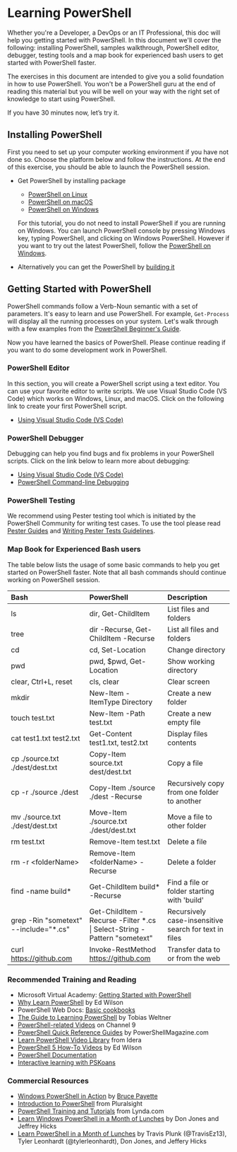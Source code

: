 # Learning PowerShell

Whether you're a Developer, a DevOps or an IT Professional, this doc will help you getting started with PowerShell.
In this document we'll cover the following:
installing PowerShell, samples walkthrough, PowerShell editor, debugger, testing tools and a map book for experienced bash users to get started with PowerShell faster.

The exercises in this document are intended to give you a solid foundation in how to use PowerShell.
You won't be a PowerShell guru at the end of reading this material but you will be well on your way with the right set of knowledge to start using PowerShell.

If you have 30 minutes now, let’s try it.

## Installing PowerShell

First you need to set up your computer working environment if you have not done so.
Choose the platform below and follow the instructions.
At the end of this exercise, you should be able to launch the PowerShell session.

- Get PowerShell by installing package
    * [PowerShell on Linux][inst-linux]
    * [PowerShell on macOS][inst-macos]
    * [PowerShell on Windows][inst-win]

  For this tutorial, you do not need to install PowerShell if you are running on Windows.
  You can launch PowerShell console by pressing Windows key, typing PowerShell, and clicking on Windows PowerShell.
  However if you want to try out the latest PowerShell, follow the [PowerShell on Windows][inst-win].

- Alternatively you can get the PowerShell by [building it](../../README.md#building-powershell)

[inst-linux]: https://docs.microsoft.com/powershell/scripting/install/installing-powershell-core-on-linux?view=powershell-6
[inst-win]: https://docs.microsoft.com/powershell/scripting/install/installing-powershell-core-on-windows?view=powershell-6
[inst-macos]: https://docs.microsoft.com/powershell/scripting/install/installing-powershell-core-on-macos?view=powershell-6

## Getting Started with PowerShell

PowerShell commands follow a Verb-Noun semantic with a set of parameters.
It's easy to learn and use PowerShell.
For example, `Get-Process` will display all the running processes on your system.
Let's walk through with a few examples from the [PowerShell Beginner's Guide](powershell-beginners-guide.md).

Now you have learned the basics of PowerShell.
Please continue reading if you want to do some development work in PowerShell.

### PowerShell Editor

In this section, you will create a PowerShell script using a text editor.
You can use your favorite editor to write scripts.
We use Visual Studio Code (VS Code) which works on Windows, Linux, and macOS.
Click on the following link to create your first PowerShell script.

- [Using Visual Studio Code (VS Code)](https://docs.microsoft.com/powershell/scripting/components/vscode/using-vscode?view=powershell-6)

### PowerShell Debugger

Debugging can help you find bugs and fix problems in your PowerShell scripts.
Click on the link below to learn more about debugging:

- [Using Visual Studio Code (VS Code)](https://docs.microsoft.com/powershell/scripting/components/vscode/using-vscode?view=powershell-6#debugging-with-visual-studio-code)
- [PowerShell Command-line Debugging][cli-debugging]

[use-vscode-editor]:./using-vscode.md#editing-with-vs-code
[cli-debugging]:./debugging-from-commandline.md
[get-powershell]:../../README.md#get-powershell
[build-powershell]:../../README.md#building-the-repository

### PowerShell Testing

We recommend using Pester testing tool which is initiated by the PowerShell Community for writing test cases.
To use the tool please read [Pester Guides](https://github.com/pester/Pester) and [Writing Pester Tests Guidelines](https://github.com/PowerShell/PowerShell/blob/master/docs/testing-guidelines/WritingPesterTests.md).

### Map Book for Experienced Bash users

The table below lists the usage of some basic commands to help you get started on PowerShell faster.
Note that all bash commands should continue working on PowerShell session.

| Bash                            | PowerShell                              | Description
|:--------------------------------|:----------------------------------------|:---------------------
| ls                              | dir, Get-ChildItem                      | List files and folders
| tree                            | dir -Recurse, Get-ChildItem -Recurse    | List all files and folders
| cd                              | cd, Set-Location                        | Change directory
| pwd                             | pwd, $pwd, Get-Location                 | Show working directory
| clear, Ctrl+L, reset            | cls, clear                              | Clear screen
| mkdir                           | New-Item -ItemType Directory            | Create a new folder
| touch test.txt                  | New-Item -Path test.txt                 | Create a new empty file
| cat test1.txt test2.txt         | Get-Content test1.txt, test2.txt        | Display files contents
| cp ./source.txt ./dest/dest.txt | Copy-Item source.txt dest/dest.txt      | Copy a file
| cp -r ./source ./dest           | Copy-Item ./source ./dest -Recurse      | Recursively copy from one folder to another
| mv ./source.txt ./dest/dest.txt | Move-Item ./source.txt ./dest/dest.txt  | Move a file to other folder
| rm test.txt                     | Remove-Item test.txt                    | Delete a file
| rm -r &lt;folderName>           | Remove-Item &lt;folderName> -Recurse    | Delete a folder
| find -name build*               | Get-ChildItem build* -Recurse           | Find a file or folder starting with 'build'
| grep -Rin "sometext" --include="*.cs" |Get-ChildItem -Recurse -Filter *.cs <br> \| Select-String -Pattern "sometext" | Recursively case-insensitive search for text in files
| curl https://github.com         | Invoke-RestMethod https://github.com    | Transfer data to or from the web

### Recommended Training and Reading

- Microsoft Virtual Academy: [Getting Started with PowerShell][getstarted-with-powershell]
- [Why Learn PowerShell][why-learn-powershell] by Ed Wilson
- PowerShell Web Docs: [Basic cookbooks][basic-cookbooks]
- [The Guide to Learning PowerShell][ebook-from-Idera] by Tobias Weltner
- [PowerShell-related Videos][channel9-learn-powershell] on Channel 9
- [PowerShell Quick Reference Guides][quick-reference] by PowerShellMagazine.com
- [Learn PowerShell Video Library][idera-learn-powershell] from Idera
- [PowerShell 5 How-To Videos][script-guy-how-to] by Ed Wilson
- [PowerShell Documentation](https://docs.microsoft.com/powershell)
- [Interactive learning with PSKoans](https://aka.ms/pskoans)

### Commercial Resources

- [Windows PowerShell in Action][in-action] by [Bruce Payette](https://github.com/brucepay)
- [Introduction to PowerShell][powershell-intro] from Pluralsight
- [PowerShell Training and Tutorials][lynda-training] from Lynda.com
- [Learn Windows PowerShell in a Month of Lunches][learn-win-powershell] by Don Jones and Jeffrey Hicks
- [Learn PowerShell in a Month of Lunches][learn-powershell] by Travis Plunk (@TravisEz13),
  Tyler Leonhardt (@tylerleonhardt), Don Jones, and Jeffery Hicks

[in-action]: https://www.amazon.com/Windows-PowerShell-Action-Second-Payette/dp/1935182137
[powershell-intro]: https://www.pluralsight.com/courses/powershell-intro
[lynda-training]: https://www.lynda.com/PowerShell-training-tutorials/5779-0.html
[learn-win-powershell]: https://www.amazon.com/Learn-Windows-PowerShell-Month-Lunches/dp/1617294160
[learn-powershell]: https://www.manning.com/books/learn-powershell-in-a-month-of-lunches-linux-and-macos-edition

[getstarted-with-powershell]: https://channel9.msdn.com/Series/GetStartedPowerShell3
[why-learn-powershell]: https://blogs.technet.microsoft.com/heyscriptingguy/2014/10/18/weekend-scripter-why-learn-powershell/
[Using Windows PowerShell for Administration]: https://docs.microsoft.com/powershell/scripting/getting-started/fundamental/using-windows-powershell-for-administration?view=powershell-6
[ebook-from-Idera]:https://www.idera.com/resourcecentral/whitepapers/powershell-ebook
[channel9-learn-powershell]: https://channel9.msdn.com/Search?term=powershell#ch9Search
[idera-learn-powershell]: https://community.idera.com/database-tools/powershell/video_library/
[quick-reference]: https://www.powershellmagazine.com/2014/04/24/windows-powershell-4-0-and-other-quick-reference-guides/
[script-guy-how-to]:https://blogs.technet.microsoft.com/tommypatterson/2015/09/04/ed-wilsons-powershell5-videos-now-on-channel9-2/
[basic-cookbooks]:https://docs.microsoft.com/powershell/scripting/samples/sample-scripts-for-administration?view=powershell-6
